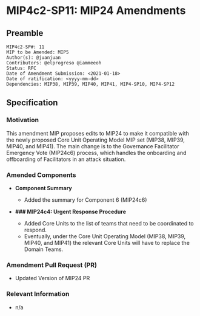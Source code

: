 # MIP4c2-SP11: MIP24 Amendments

## Preamble
```
MIP4c2-SP#: 11
MIP to be Amended: MIP5
Author(s): @juanjuan
Contributors: @elprogreso @iammeeoh
Status: RFC
Date of Amendment Submission: <2021-01-18>
Date of ratification: <yyyy-mm-dd>
Dependencies: MIP38, MIP39, MIP40, MIP41, MIP4-SP10, MIP4-SP12
```
## Specification

### Motivation

This amendment MIP proposes edits to MIP24 to make it compatible with the newly proposed Core Unit Operating Model MIP set (MIP38, MIP39, MIP40, and MIP41). The main change is to the Governance Facilitator Emergency Vote (MIP24c6) process, which handles the onboarding and offboarding of Facilitators in an attack situation.

### Amended Components

- **Component Summary**
    - Added the summary for Component 6 (MIP24c6)

- **### MIP24c4: Urgent Response Procedure**
    - Added Core Units to the list of teams that need to be coordinated to respond.
    - Eventually, under the Core Unit Operating Model (MIP38, MIP39, MIP40, and MIP41) the relevant Core Units will have to replace the Domain Teams.


### Amendment Pull Request (PR)
   - Updated Version of MIP24 PR

### Relevant Information
   -  n/a
